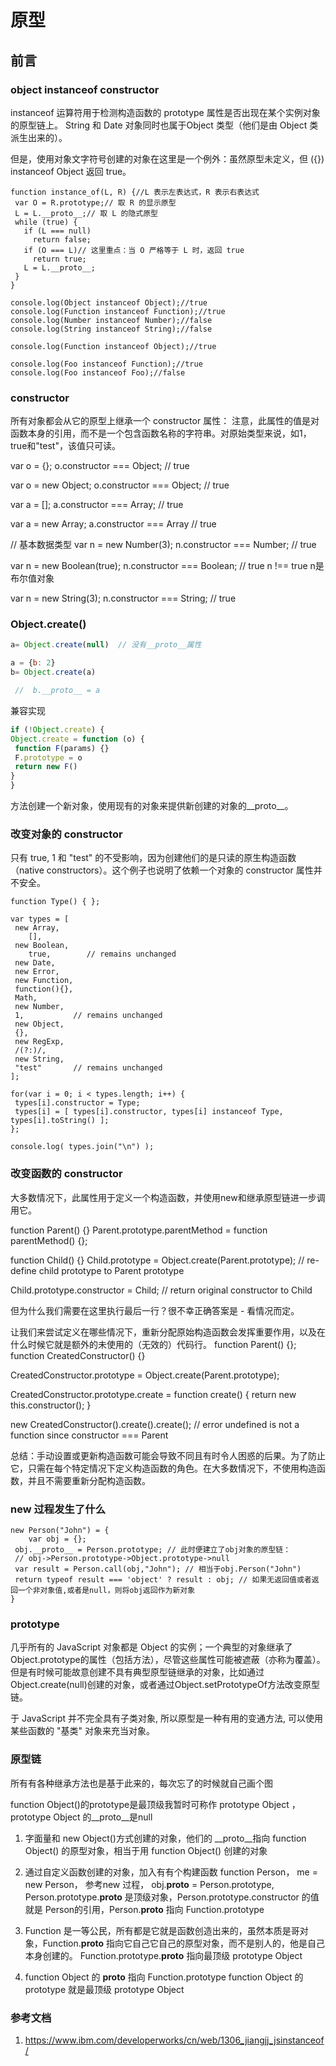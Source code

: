 # 原型

## 前言

### object instanceof constructor

instanceof 运算符用于检测构造函数的 prototype 属性是否出现在某个实例对象的原型链上。
String 和 Date 对象同时也属于Object 类型（他们是由 Object 类派生出来的）。

但是，使用对象文字符号创建的对象在这里是一个例外：虽然原型未定义，但 ({}) instanceof Object 返回 true。

```
function instance_of(L, R) {//L 表示左表达式，R 表示右表达式
 var O = R.prototype;// 取 R 的显示原型
 L = L.__proto__;// 取 L 的隐式原型
 while (true) {
   if (L === null)
     return false;
   if (O === L)// 这里重点：当 O 严格等于 L 时，返回 true
     return true;
   L = L.__proto__;
 }
}
```

```
console.log(Object instanceof Object);//true
console.log(Function instanceof Function);//true
console.log(Number instanceof Number);//false
console.log(String instanceof String);//false

console.log(Function instanceof Object);//true

console.log(Foo instanceof Function);//true
console.log(Foo instanceof Foo);//false

```

### constructor

所有对象都会从它的原型上继承一个 constructor 属性：
注意，此属性的值是对函数本身的引用，而不是一个包含函数名称的字符串。对原始类型来说，如1，true和"test"，该值只可读。

var o = {};
o.constructor === Object; // true

var o = new Object;
o.constructor === Object; // true

var a = [];
a.constructor === Array; // true

var a = new Array;
a.constructor === Array // true

// 基本数据类型
var n = new Number(3);
n.constructor === Number; // true

var n = new Boolean(true);
n.constructor === Boolean; // true n !== true n是布尔值对象

var n = new String(3);
n.constructor === String; // true

### Object.create()

```js
a= Object.create(null)  // 没有__proto__属性
```

```js
a = {b: 2}
b= Object.create(a)

 //  b.__proto__ = a
 ```

 兼容实现

 ```js
if (!Object.create) {
 Object.create = function (o) {
  function F(params) {}
  F.prototype = o
  return new F()
 }
}
 ```

方法创建一个新对象，使用现有的对象来提供新创建的对象的__proto__。

### 改变对象的 constructor

只有 true, 1 和 "test" 的不受影响，因为创建他们的是只读的原生构造函数（native constructors）。这个例子也说明了依赖一个对象的 constructor 属性并不安全。

```
function Type() { };

var types = [
 new Array,
    [],
 new Boolean,
    true,        // remains unchanged
 new Date,
 new Error,
 new Function,
 function(){},
 Math,
 new Number,
 1,           // remains unchanged
 new Object,
 {},
 new RegExp,
 /(?:)/,
 new String,
 "test"       // remains unchanged
];

for(var i = 0; i < types.length; i++) {
 types[i].constructor = Type;
 types[i] = [ types[i].constructor, types[i] instanceof Type, types[i].toString() ];
};

console.log( types.join("\n") );
```

### 改变函数的 constructor

大多数情况下，此属性用于定义一个构造函数，并使用new和继承原型链进一步调用它。

function Parent() {}
Parent.prototype.parentMethod = function parentMethod() {};

function Child() {}
Child.prototype = Object.create(Parent.prototype); // re-define child prototype to Parent prototype

Child.prototype.constructor = Child; // return original constructor to Child

但为什么我们需要在这里执行最后一行？很不幸正确答案是 - 看情况而定。

让我们来尝试定义在哪些情况下，重新分配原始构造函数会发挥重要作用，以及在什么时候它就是额外的未使用的（无效的）代码行。
function Parent() {};
function CreatedConstructor() {}

CreatedConstructor.prototype = Object.create(Parent.prototype);

CreatedConstructor.prototype.create = function create() {
  return new this.constructor();
}

new CreatedConstructor().create().create(); // error undefined is not a function since constructor === Parent

总结：手动设置或更新构造函数可能会导致不同且有时令人困惑的后果。为了防止它，只需在每个特定情况下定义构造函数的角色。在大多数情况下，不使用构造函数，并且不需要重新分配构造函数。

### new 过程发生了什么

```
new Person("John") = {
    var obj = {};
 obj.__proto__ = Person.prototype; // 此时便建立了obj对象的原型链：
 // obj->Person.prototype->Object.prototype->null
 var result = Person.call(obj,"John"); // 相当于obj.Person("John")
 return typeof result === 'object' ? result : obj; // 如果无返回值或者返回一个非对象值,或者是null，则将obj返回作为新对象
}
```

### prototype

几乎所有的 JavaScript 对象都是 Object 的实例；一个典型的对象继承了Object.prototype的属性（包括方法），尽管这些属性可能被遮蔽（亦称为覆盖）。但是有时候可能故意创建不具有典型原型链继承的对象，比如通过Object.create(null)创建的对象，或者通过Object.setPrototypeOf方法改变原型链。

于 JavaScript 并不完全具有子类对象, 所以原型是一种有用的变通方法, 可以使用某些函数的 "基类" 对象来充当对象。

### 原型链

所有有各种继承方法也是基于此来的，每次忘了的时候就自己画个图

function Object()的prototype是最顶级我暂时可称作 prototype Object ，prototype Object 的__proto__是null

1. 字面量和 new Object()方式创建的对象，他们的 __proto__指向 function Object() 的原型对象，相当于用 function Object() 创建的对象

2. 通过自定义函数创建的对象，加入有有个构建函数 function Person， me = new Person， 参考new 过程， obj.__proto__ = Person.prototype, Person.prototype.__proto__ 是顶级对象，Person.prototype.constructor 的值就是 Person的引用，Person.__proto__ 指向 Function.prototype

3. Function 是一等公民，所有都是它就是函数创造出来的，虽然本质是哥对象，Function.__proto__ 指向它自己它自己的原型对象，而不是别人的，他是自己本身创建的。
Function.prototype.__proto__ 指向最顶级 prototype Object

4. function Object 的 __proto__ 指向 Function.prototype function Object 的 prototype 就是最顶级 prototype Object

### 参考文档

1. <https://www.ibm.com/developerworks/cn/web/1306_jiangjj_jsinstanceof/>

